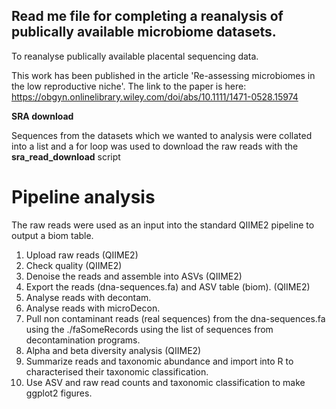 ## Read me file for completing a reanalysis of publically available microbiome datasets.

To reanalyse publically available placental sequencing data. 

This work has been published in the article 'Re-assessing microbiomes in the low reproductive niche'.
The link to the paper is here: https://obgyn.onlinelibrary.wiley.com/doi/abs/10.1111/1471-0528.15974

**SRA download**

Sequences from the datasets which we wanted to analysis were collated into a list and a for loop was used to download the raw reads with the **sra_read_download** script



# Pipeline analysis

The raw reads were used as an input into the standard QIIME2 pipeline to output a biom table. 

1. Upload raw reads (QIIME2)
2. Check quality (QIIME2)
3. Denoise the reads and assemble into ASVs (QIIME2)
4. Export the reads (dna-sequences.fa) and ASV table (biom). (QIIME2)
5. Analyse reads with decontam.
6. Analyse reads with microDecon.
7. Pull non contaminant reads (real sequences) from the dna-sequences.fa using the ./faSomeRecords using the list of sequences from decontamination programs.
8. Alpha and beta diversity analysis (QIIME2)
9. Summarize reads and taxonomic abundance and import into R to characterised their taxonomic classification.
10. Use ASV and raw read counts and taxonomic classification to make ggplot2 figures. 











